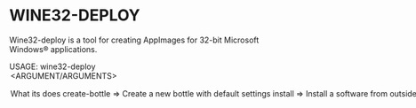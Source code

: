 # WINE32-DEPLOY

 Wine32-deploy is a tool for creating AppImages for 32-bit Microsoft 
 Windows® applications.
 
 USAGE: wine32-deploy <OPTION> <ARGUMENT/ARGUMENTS>
 
 <OPTION> 		      What its does
 create-bottle 	=> 	Create a new bottle with default settings
 install 	=> 	      Install a software from outside bottle
 run 	=> 	          Run the bottle as AppImage
 set-main-executable 	=> 	Set main executable of bottle
 set-name 	=> 	    Set name for application menu name
 set-icon 	=> 	    Set icon for AppImage
 set-category 	=> 	Defines where application will appear on menu
 enable 	=> 	      Enable a flag
 disable 	=> 	      Set icon for AppImage
 list-flags 	=> 	  List available flags
 create-appdir 	=> 	Create an AppDir from bottle
 minimize 	=> 	    Remove uneeded files from bottle
 test 	=> 	        Test a bottle as AppImage
 package 	=> 	      Build a AppImage from the bottle AppDir
 winecfg 	=> 	      Open Wine configurator
 regedit 	=>       	Open Wine register editor
 taskmgr 	=> 	      Open a task manager for wine apps
 uninstaller 	=> 	  Open the 'Wine Uninstaller'
 
 Learn more on the main repository of the project.
 

 SOURCE: https://github.com/sudo-give-me-coffee/wine32-deploy

 | [Applications](https://portable-linux-apps.github.io/apps.html) | [Home](https://portable-linux-apps.github.io)
 | --- | --- |
